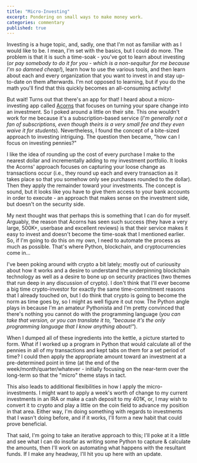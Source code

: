 ```yaml
---
title: "Micro-Investing"
excerpt: Pondering on small ways to make money work.
categories: commentary
published: true
---
```

Investing is a huge topic, and, sadly, one that I'm not as familiar with as I would like to be. I mean, I'm set with the basics, but I could do more. The problem is that it is such a time-soak - you've got to learn about investing (_or pay somebody to do it for you - which is a non-sequitur for me because I'm so damned cheap!_), learn how to use the various tools, and then learn about each and every organization that you want to invest in and stay up-to-date on them afterwards. I'm not opposed to learning, but if you do the math you'll find that this quickly becomes an all-consuming activity!  

But wait! Turns out that there's an app for that! I heard about a micro-investing app called [Acorns](https://www.acorns.com/) that focuses on turning your spare change into an investment. So I poked around a little on their site. This one wouldn't work for me because it's a subscription-based service (_I'm generally not a fan of subscriptions, even though theirs is a very small fee and they even waive it for students_). Nevertheless, I found the concept of a bite-sized approach to investing intriguing. The question then became, "how can I focus on investing pennies?" 

I like the idea of rounding up the cost of every purchase I make to the nearest dollar and incrementally adding to my investment portfolio. It looks the Acorns' approach focuses on capturing your loose change as transactions occur (i.e., they round up each and every transaction as it takes place so that you somehow only see purchases rounded to the dollar). Then they apply the remainder toward your investments. The concept is sound, but it looks like you have to give them access to your bank accounts in order to execute - an approach that makes sense on the investment side, but doesn't on the security side. 

My next thought was that perhaps this is something that I can do for myself. Arguably, the reason that Acorns has seen such success (they have a very large, 500K+, userbase and excellent reviews) is that their service makes it easy to invest and doesn't become the time-soak that I mentioned earlier. So, if I'm going to do this on my own, I need to automate the process as much as possible. That's where Python, blockchain, and cryptocurrencies come in...  

I've been poking around with crypto a bit lately; mostly out of curiousity about how it works and a desire to understand the underpinning blockchain technology as well as a desire to bone up on security practices (two themes that run deep in any discussion of crypto). I don't think that I'll ever become a big time crypto-investor for exactly the same time-commitment reasons that I already touched on, but I do think that crypto is going to become the norm as time goes by, so I might as well figure it out now. The Python angle plays in because I'm an amateur Pythonista and I'm pretty convinced that there's nothing you cannot do with the programming language (_you can take that version, or you can translate it to, "because it's the only programming language that I know anything about!"_). 

When I dumped all of these ingredients into the kettle, a picture started to form. What if I worked up a program in Python that would calculate all of the pennies in all of my transactions and kept tabs on them for a set period of time? I could then apply the appropriate amount toward an investment at a pre-determined point in time (at the end of the week/month/quarter/whatever - initially focusing on the near-term over the long-term so that the "micro" theme stays in tact. 

This also leads to additional flexibilities in how I apply the micro-investments. I might want to apply a week's worth of change to my current investments in an IRA or make a cash deposit to my 401K, or, I may wish to convert it to crypto and play a little on the coin field to advance my position in that area. Either way, I'm doing something with regards to investments that I wasn't doing before, and if it works, I'll form a new habit that could prove beneficial. 

That said, I'm going to take an iterative approach to this; I'll poke at it a little and see what I can do insofar as writing some Python to capture & calculate the amounts, then I'll work on automating what happens with the resultant funds. If I make any headway, I'll hit you up here with an update. 
